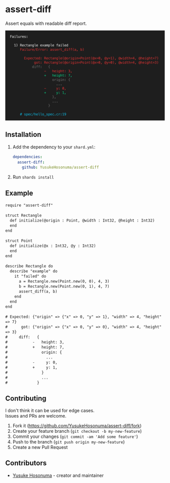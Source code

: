 # assert-diff

Assert equals with readable diff report.

![screenshot](./image/screenshot.png)

## Installation

1. Add the dependency to your `shard.yml`:

   ```yaml
   dependencies:
     assert-diff:
       github: YusukeHosonuma/assert-diff
   ```

2. Run `shards install`

## Example

```crystal
require "assert-diff"

struct Rectangle
  def initialize(@origin : Point, @width : Int32, @height : Int32)
  end
end

struct Point
  def initialize(@x : Int32, @y : Int32)
  end
end

describe Rectangle do
  describe "example" do
    it "failed" do
      a = Rectangle.new(Point.new(0, 0), 4, 3)
      b = Rectangle.new(Point.new(0, 1), 4, 7)
      assert_diff(a, b)
    end
  end
end

# Expected: {"origin" => {"x" => 0, "y" => 1}, "width" => 4, "height" => 7}
#      got: {"origin" => {"x" => 0, "y" => 0}, "width" => 4, "height" => 3}
#     diff:   {
#           -   height: 3,
#           +   height: 7,
#               origin: {
#                 ...
#           -     y: 0,
#           +     y: 1,
#               }
#               ...
#             }
```

## Contributing

I don't think it can be used for edge cases.  
Issues and PRs are welcome.

1. Fork it (<https://github.com/YusukeHosonuma/assert-diff/fork>)
2. Create your feature branch (`git checkout -b my-new-feature`)
3. Commit your changes (`git commit -am 'Add some feature'`)
4. Push to the branch (`git push origin my-new-feature`)
5. Create a new Pull Request

## Contributors

- [Yusuke Hosonuma](https://github.com/YusukeHosonuma) - creator and maintainer
